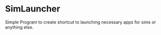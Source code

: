 # SimLauncher
Simple Program to create shortcut to launching necessary apps for sims or anything else. 
